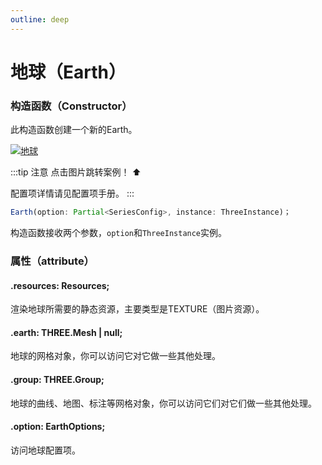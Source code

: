 ```yaml
---
outline: deep
---
```

# 地球（Earth）

### 构造函数（Constructor）
此构造函数创建一个新的Earth。

[![地球](https://img.picgo.net/2024/11/01/379655344-7aedc460-7e95-44a2-a954-a0fa6a9555d6e0b291fee4c42a4c.gif)](https://github.com/flowers-10/three-auto/blob/main/packages/examples/src/earth.ts)

:::tip 注意
点击图片跳转案例！ ⬆️

配置项详情请见配置项手册。
:::

```typescript
Earth(option: Partial<SeriesConfig>, instance: ThreeInstance)；
```
构造函数接收两个参数，`option`和`ThreeInstance`实例。


### 属性（attribute）

####  .resources: Resources;
渲染地球所需要的静态资源，主要类型是TEXTURE（图片资源）。
####  .earth: THREE.Mesh | null;
地球的网格对象，你可以访问它对它做一些其他处理。
####  .group: THREE.Group;
地球的曲线、地图、标注等网格对象，你可以访问它们对它们做一些其他处理。
####  .option: EarthOptions;
访问地球配置项。

